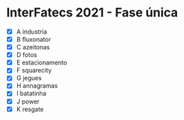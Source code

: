 # InterFatecs 2021 - Fase única
- [x] A industria
- [x] B fluxonator
- [x] C azeitonas
- [x] D fotos
- [x] E estacionamento
- [x] F squarecity
- [x] G jegues
- [x] H annagramas
- [x] I batatinha
- [x] J power
- [x] K resgate
